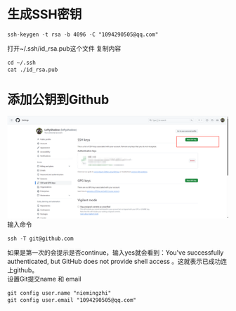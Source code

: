 # 生成SSH密钥
```shell
ssh-keygen -t rsa -b 4096 -C "1094290505@qq.com"
```
打开~/.ssh/id_rsa.pub这个文件 复制内容
```shell
cd ~/.ssh
cat ./id_rsa.pub
```
# 添加公钥到Github
![](img/Github使用ssh连接/2024-03-14-19-17-29.png)
输入命令
```shell
ssh -T git@github.com
```
如果是第一次的会提示是否continue，输入yes就会看到：You've successfully authenticated, but GitHub does not provide shell access 。这就表示已成功连上github。  
设置Git提交name 和 email
```shell
git config user.name "niemingzhi"
git config user.email "1094290505@qq.com"
```
